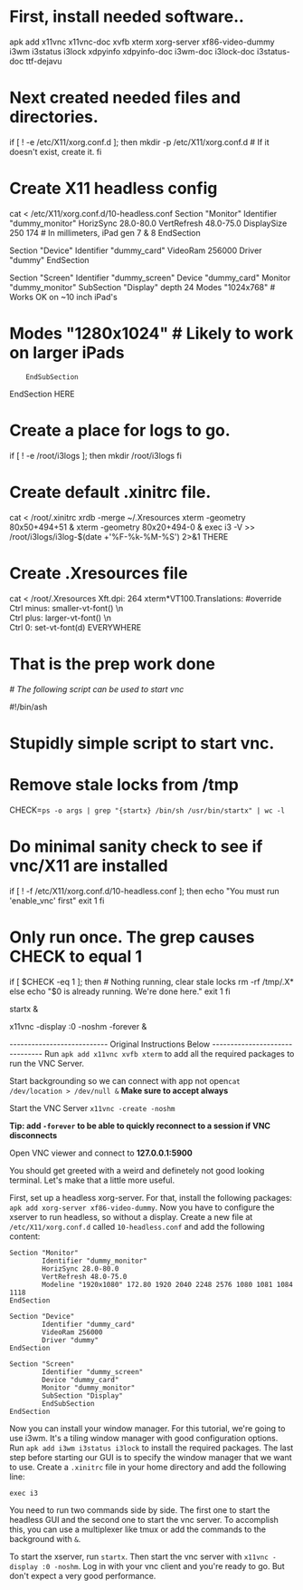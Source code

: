 # First, install needed software..

apk add x11vnc x11vnc-doc xvfb xterm xorg-server xf86-video-dummy i3wm i3status i3lock xdpyinfo xdpyinfo-doc i3wm-doc i3lock-doc i3status-doc ttf-dejavu

# Next created needed files and directories.

if [ ! -e /etc/X11/xorg.conf.d ]; then
   mkdir -p /etc/X11/xorg.conf.d # If it doesn't exist, create it.
fi

# Create X11 headless config

cat <<HERE > /etc/X11/xorg.conf.d/10-headless.conf
Section "Monitor"
        Identifier "dummy_monitor"
        HorizSync 28.0-80.0
        VertRefresh 48.0-75.0
        DisplaySize  250 174    # In millimeters, iPad gen 7 & 8
EndSection

Section "Device"
        Identifier "dummy_card"
        VideoRam 256000
        Driver "dummy"
EndSection

Section "Screen"
        Identifier "dummy_screen"
        Device "dummy_card"
        Monitor "dummy_monitor"
        SubSection "Display"
           depth 24
           Modes "1024x768"  # Works OK on ~10 inch iPad's
#          Modes "1280x1024"  # Likely to work on larger iPads
        EndSubSection
EndSection
HERE

# Create a place for logs to go.

if [ ! -e /root/i3logs ]; then
   mkdir /root/i3logs
fi

# Create default .xinitrc file.

cat <<THERE > /root/.xinitrc
xrdb -merge ~/.Xresources
xterm -geometry 80x50+494+51 &
xterm -geometry 80x20+494-0 &
exec i3 -V >> /root/i3logs/i3log-$(date +'%F-%k-%M-%S') 2>&1
THERE

# Create .Xresources file

cat <<EVERYWHERE > /root/.Xresources
Xft.dpi: 264
xterm*VT100.Translations: #override \
    Ctrl <Key> minus: smaller-vt-font() \n\
    Ctrl <Key> plus: larger-vt-font() \n\
    Ctrl <Key> 0: set-vt-font(d)
EVERYWHERE

# That is the prep work done

*# The following script can be used to start vnc*

#!/bin/ash
#
# Stupidly simple script to start vnc.  

# Remove stale locks from /tmp

CHECK=`ps -o args | grep "{startx} /bin/sh /usr/bin/startx" | wc -l`


# Do minimal sanity check to see if vnc/X11 are installed
if [ ! -f /etc/X11/xorg.conf.d/10-headless.conf ]; then
    echo "You must run 'enable_vnc' first"
    exit 1
fi

# Only run once.  The grep causes CHECK to equal 1
if [ $CHECK -eq 1 ]; then # Nothing running, clear stale locks
   rm -rf /tmp/.X* 
else
   echo "$0 is already running.  We're done here."
   exit 1
fi

startx &

x11vnc -display :0 -noshm -forever & 





--------------------------- Original Instructions Below -------------------------------
Run `apk add x11vnc xvfb xterm` to add all the required packages to run the VNC Server. 


Start backgrounding so we can connect with app not open`cat /dev/location > /dev/null &`
**Make sure to accept always**

Start the VNC Server `x11vnc -create -noshm`

**Tip: add `-forever` to be able to quickly reconnect to a session if VNC disconnects**

Open VNC viewer and connect to **127.0.0.1:5900**

You should get greeted with a weird and definetely not good looking terminal.
Let's make that a little more useful.

First, set up a headless xorg-server. For that, install the following packages: `apk add xorg-server xf86-video-dummy`.
Now you have to configure the xserver to run headless, so without a display. Create a new file at `/etc/X11/xorg.conf.d` called `10-headless.conf` and add the following content:

```
Section "Monitor"
        Identifier "dummy_monitor"
        HorizSync 28.0-80.0
        VertRefresh 48.0-75.0
        Modeline "1920x1080" 172.80 1920 2040 2248 2576 1080 1081 1084 1118
EndSection

Section "Device"
        Identifier "dummy_card"
        VideoRam 256000
        Driver "dummy"
EndSection

Section "Screen"
        Identifier "dummy_screen"
        Device "dummy_card"
        Monitor "dummy_monitor"
        SubSection "Display"
        EndSubSection
EndSection
```

Now you can install your window manager. For this tutorial, we're going to use i3wm. It's a tiling window manager with good configuration options. Run `apk add i3wm i3status i3lock` to install the required packages. The last step before starting our GUI is to specify the window manager that we want to use. Create a `.xinitrc` file in your home directory and add the following line:

```
exec i3
```

You need to run two commands side by side. The first one to start the headless GUI and the second one to start the vnc server.
To accomplish this, you can use a multiplexer like tmux or add the commands to the background with `&`.

To start the xserver, run `startx`. Then start the vnc server with `x11vnc -display :0 -noshm`.
Log in with your vnc client and you're ready to go. But don't expect a very good performance.